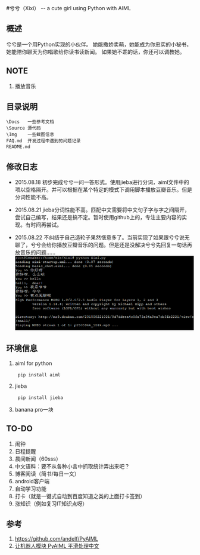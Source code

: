 #兮兮（Xixi） -- a cute girl using Python with AIML

## 概述
兮兮是一个用Python实现的小伙伴。
她能撒娇卖萌，她能成为你忠实的小秘书，她能陪你聊天为你唱歌给你读书读新闻。
如果她不乖的话，你还可以调教她。

## NOTE
1. 播放音乐


## 目录说明
	\Docs	一些参考文档
	\Source	源代码
	\Img	一些截图信息
	FAQ.md	开发过程中遇到的问题记录
	README.md
	

## 修改日志
* 2015.08.18   初步完成兮兮一问一答形式。使用jieba进行分词，aiml文件中的项以空格隔开。并可以根据在某个特定的模式下调用脚本播放豆瓣音乐。但是分词性能不高。

* 2015.08.21 jieba分词性能不高。匹配中文需要将中文句子字与字之间隔开，尝试自己编写，结果还是搞不定。暂时使用github上的，专注主要内容的实现。有时间再尝试。

* 2015.08.22
不纠结于自己造轮子果然惬意多了。当前实现了如果跟兮兮说无聊了，兮兮会给你播放豆瓣音乐的问题。但是还是没解决兮兮先回复一句话再放音乐的问题……
![](/Img/20150822.png)


## 环境信息
1. aiml for python

		pip install aiml

2. jieba

		pip install jieba
		
3. banana pro一块


## TO-DO
1. 闹钟
2. 日程提醒
3. 晨间新闻（60sss）
4. 中文语料：要不从各种小言中抓取统计弄出来吧？
5. 博客阅读（简书/每日一文）
6. android客户端
7. 自动学习功能
8. 打卡（就是一键式自动到百度知道之类的上面打卡签到）
9. 涨知识（例如复习IT知识点呀）


## 参考
1. https://github.com/andelf/PyAIML
2. [让机器人模块 PyAIML 平滑处理中文](http://pythonic.zoomquiet.io/data/20070709214730/index.html)

